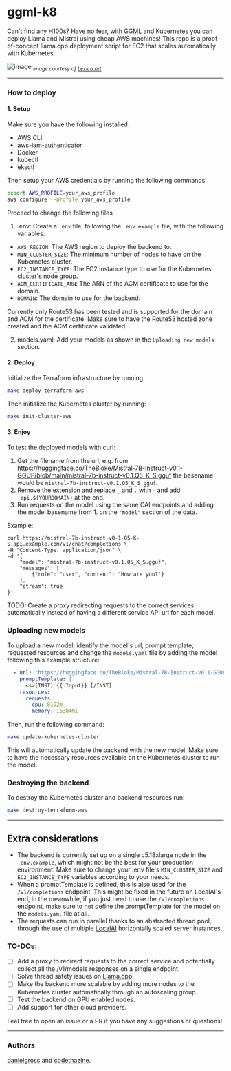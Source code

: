 # ggml-k8

Can't find any H100s? Have no fear, with GGML and Kubernetes you can deploy Llama and Mistral using cheap AWS machines! This repo is a proof-of-concept llama.cpp deployment script for EC2 that scales automatically with Kubernetes.

![image](https://github.com/danielgross/ggml-k8/assets/279531/c64b04eb-bbf5-492b-8edb-c68b25817606)
<sub>*Image courtesy of [Lexica.art](https://lexica.art/aperture)*</sub>

----

### How to deploy
#### 1. Setup
Make sure you have the following installed:
- AWS CLI
- aws-iam-authenticator
- Docker
- kubectl
- eksctl

Then setup your AWS credentials by running the following commands:
```bash
export AWS_PROFILE=your_aws_profile
aws configure --profile your_aws_profile
```
Proceed to change the following files
1. .env:
Create a `.env` file, following the `.env.example` file, with the following variables:
- `AWS_REGION`: The AWS region to deploy the backend to.
- `MIN_CLUSTER_SIZE`: The minimum number of nodes to have on the Kubernetes cluster.
- `EC2_INSTANCE_TYPE`: The EC2 instance type to use for the Kubernetes cluster's node group.
- `ACM_CERTIFICATE_ARN`: The ARN of the ACM certificate to use for the domain.
- `DOMAIN`: The domain to use for the backend.

Currently only Route53 has been tested and is supported for the domain and ACM for the certificate. Make sure to have the Route53 hosted zone created and the ACM certificate validated.

2. models.yaml:
Add your models as shown in the `Uploading new models` section.

#### 2. Deploy
Initialize the Terraform infrastructure by running:
```bash
make deploy-terraform-aws
```
Then initialize the Kubernetes cluster by running:
```bash
make init-cluster-aws
```

#### 3. Enjoy
To test the deployed models with curl:
1. Get the filename from the url, e.g. from https://huggingface.co/TheBloke/Mistral-7B-Instruct-v0.1-GGUF/blob/main/mistral-7b-instruct-v0.1.Q5_K_S.gguf the basename would be `mistral-7b-instruct-v0.1.Q5_K_S.gguf`.
2. Remove the extension and replace `_` and `.` with `-` and add `.api.$(YOURDOMAIN)` at the end.
3. Run requests on the model using the same OAI endpoints and adding the model basename from 1. on the `"model"` section of the data.

Example:
```
curl https://mistral-7b-instruct-v0-1-Q5-K-S.api.example.com/v1/chat/completions \
-H "Content-Type: application/json" \
-d '{
    "model": "mistral-7b-instruct-v0.1.Q5_K_S.gguf",
    "messages": [
        {"role": "user", "content": "How are you?"}
    ],
    "stream": true
}'
```
TODO: Create a proxy redirecting requests to the correct services automatically instead of having a different service API url for each model.

### Uploading new models
To upload a new model, identify the model's url, prompt template, requested resources and change the `models.yaml` file by adding the model following this example structure:
```yaml
  - url: "https://huggingface.co/TheBloke/Mistral-7B-Instruct-v0.1-GGUF/blob/main/mistral-7b-instruct-v0.1.Q5_K_S.gguf"
    promptTemplate: |
      <s>[INST] {{.Input}} [/INST] 
    resources:
      requests:
        cpu: 8192m
        memory: 16384Mi
```

Then, run the following command:
```bash
make update-kubernetes-cluster
```
This will automatically update the backend with the new model. Make sure to have the necessary resources available on the Kubernetes cluster to run the model.

### Destroying the backend
To destroy the Kubernetes cluster and backend resources run:
```bash
make destroy-terraform-aws
```

----

## Extra considerations
- The backend is currently set up on a single c5.18xlarge node in the `.env.example`, which might not be the best for your production environment. Make sure to change your .env file's `MIN_CLUSTER_SIZE` and `EC2_INSTANCE_TYPE` variables according to your needs.
- When a promptTemplate is defined, this is also used for the `/v1/completions` endpoint. This might be fixed in the future on LocalAI's end, in the meanwhile, if you just need to use the `/v1/completions` endpoint, make sure to not define the promptTemplate for the model on the `models.yaml` file at all.
- The requests can run in parallel thanks to an abstracted thread pool, through the use of multiple [LocalAI](https://github.com/mudler/LocalAI) horizontally scaled server instances.

### TO-DOs:
  - [ ] Add a proxy to redirect requests to the correct service and potentially collect all the /v1/models responses on a single endpoint.
  - [ ] Solve thread safety issues on [Llama.cpp](https://github.com/ggerganov/llama.cpp/issues/3960).
  - [ ] Make the backend more scalable by adding more nodes to the Kubernetes cluster automatically through an autoscaling group.
  - [ ] Test the backend on GPU enabled nodes.
  - [ ] Add support for other cloud providers.

Feel free to open an issue or a PR if you have any suggestions or questions!

----
### Authors 
[danielgross](https://github.com/danielgross) and [codethazine](https://github.com/codethazine).
